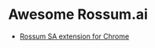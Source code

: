 # Awesome Rossum.ai

- [Rossum SA extension for Chrome](https://github.com/mrtnzlml/rossum-sa-extension)
